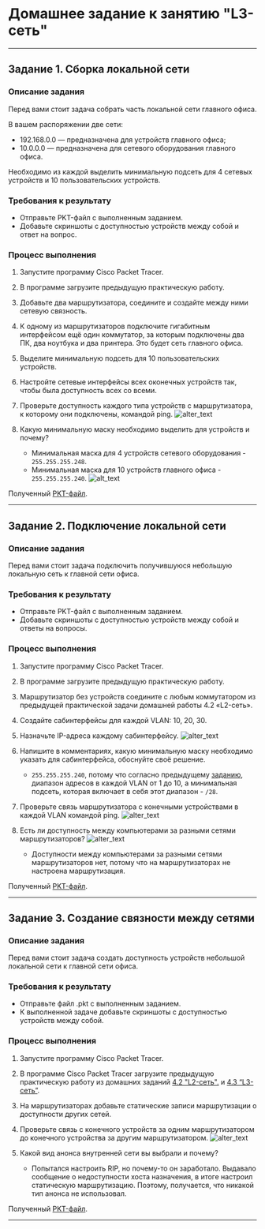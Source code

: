 # Домашнее задание к занятию "L3-сеть"

---

## Задание 1. Сборка локальной сети

### Описание задания

Перед вами стоит задача собрать часть локальной сети главного офиса.

В вашем распоряжении две сети:

- 192.168.0.0 — предназначена для устройств главного офиса;
- 10.0.0.0 — предназначена для сетевого оборудования главного офиса.

Необходимо из каждой выделить минимальную подсеть для 4 сетевых устройств и 10 пользовательских устройств.

### Требования к результату

- Отправьте PKT-файл с выполненным заданием.
- Добавьте скриншоты с доступностью устройств между собой и ответ на вопрос.

### Процесс выполнения

1. Запустите программу Cisco Packet Tracer.
2. В программе загрузите предыдущую практическую работу.
3. Добавьте два маршрутизатора, соедините и создайте между ними сетевую связность.
4. К одному из маршрутизаторов подключите гигабитным интерфейсом ещё один коммутатор, за которым подключены два ПК, два ноутбука и два принтера. Это будет сеть главного офиса.
5. Выделите минимальную подсеть для 10 пользовательских устройств.
6. Настройте сетевые интерфейсы всех оконечных устройств так, чтобы была доступность всех со всеми.
7. Проверьте доступность каждого типа устройств с маршрутизатора, к которому они подключены, командой ping.
   ![alter_text](images/task_1.png "Пинги")
8. Какую минимальную маску необходимо выделить для устройств и почему?

   - Минимальная маска для 4 устройств сетевого оборудования - `255.255.255.248`.
   - Минимальная маска для 10 устройств главного офиса - `255.255.255.240`.
   ![alt_text](images/task_1_mask.png "Маски")

Полученный [PKT-файл](pkts/4-03_1.pkt).

---

## Задание 2. Подключение локальной сети

### Описание задания

Перед вами стоит задача подключить получившуюся небольшую локальную сеть к главной сети офиса.

### Требования к результату

- Отправьте PKT-файл с выполненным заданием.
- Добавьте скриншоты с доступностью устройств между собой и ответы на вопросы.

### Процесс выполнения

1. Запустите программу Cisco Packet Tracer.
2. В программе загрузите предыдущую практическую работу.
3. Маршрутизатор без устройств соедините с любым коммутатором из предыдущей практической задачи домашней работы 4.2 «L2-сеть».
4. Создайте сабинтерфейсы для каждой VLAN: 10, 20, 30.
5. Назначьте IP-адреса каждому сабинтерфейсу.
   ![alter_text](images/task_2_topo.png "Топология")
6. Напишите в комментариях, какую минимальную маску необходимо указать для сабинтерфейса, обоснуйте своё решение.

   - `255.255.255.240`, потому что согласно предыдущему [заданию](../4-02/4-02.md), диапазон адресов в каждой VLAN от 1 до 10, а минимальная подсеть, которая включает в себя этот диапазон - `/28`.

7. Проверьте связь маршрутизатора с конечными устройствами в каждой VLAN командой ping.
   ![alter_text](images/task_2_pings.png "Пинги")

8. Есть ли доступность между компьютерами за разными сетями маршрутизаторов?
   ![alter_text](images/task_2_noping.png "Пинга нет")

   - Доступности между компьютерами за разными сетями маршрутизаторов нет, потому что на маршрутизаторах не настроена маршрутизация.

Полученный [PKT-файл](pkts/4-03_2.pkt).

---

## Задание 3. Создание связности между сетями

### Описание задания

Перед вами стоит задача создать доступность устройств небольшой локальной сети к главной сети офиса.

### Требования к результату

- Отправьте файл .pkt с выполненным заданием.
- К выполненной задаче добавьте скриншоты с доступностью устройств между собой.

### Процесс выполнения

1. Запустите программу Cisco Packet Tracer.
2. В программе Cisco Packet Tracer загрузите предыдущую практическую работу из домашних заданий [4.2 "L2-сеть".](https://github.com/netology-code/snet-homeworks/blob/snet-18/4-02.md) и [4.3 “L3-сеть”](https://github.com/netology-code/snet-homeworks/edit/snet-18/4-03.md).
3. На маршрутизаторах добавьте статические записи маршрутизации о доступности других сетей.
4. Проверьте связь с конечного устройств за одним маршрутизатором до конечного устройства за другим маршрутизатором.
   ![alter_text](images/task_3_pings.png "Пинги")
5. Какой вид анонса внутренней сети вы выбрали и почему?

   - Попытался настроить RIP, но почему-то он заработало. Выдавало сообщение о недоступности хоста назначения, в итоге настроил статическую маршрутизацию. Поэтому, получается, что никакой тип анонса не использовал.

Полученный [PKT-файл](pkts/4-03_3.pkt).

---
